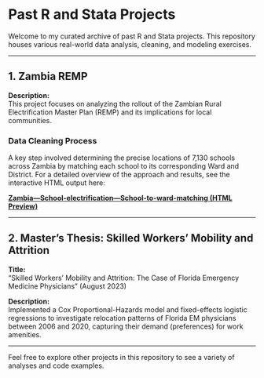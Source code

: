 # Past R and Stata Projects

Welcome to my curated archive of past R and Stata projects. This repository houses various real-world data analysis, cleaning, and modeling exercises.

---

## 1. Zambia REMP

**Description:**  
This project focuses on analyzing the rollout of the Zambian Rural Electrification Master Plan (REMP) and its implications for local communities.

### Data Cleaning Process

A key step involved determining the precise locations of 7,130 schools across Zambia by matching each school to its corresponding Ward and District. For a detailed overview of the approach and results, see the interactive HTML output here:

[**Zambia—School-electrification—School-to-ward-matching (HTML Preview)**](https://html-preview.github.io/?url=https://github.com/meite-root/past-projects/blob/db6daf70f32b950f036cec7ba66eeb22011690b3/Zambia%20REMP/Zambia---School-electrification---School-to-ward-matching.html)

---

## 2. Master’s Thesis: Skilled Workers’ Mobility and Attrition

**Title:**  
“Skilled Workers’ Mobility and Attrition: The Case of Florida Emergency Medicine Physicians” (August 2023)

**Description:**  
Implemented a Cox Proportional-Hazards model and fixed-effects logistic regressions to investigate relocation patterns of Florida EM physicians between 2006 and 2020, capturing their demand (preferences) for work amenities.

---

Feel free to explore other projects in this repository to see a variety of analyses and code examples.
